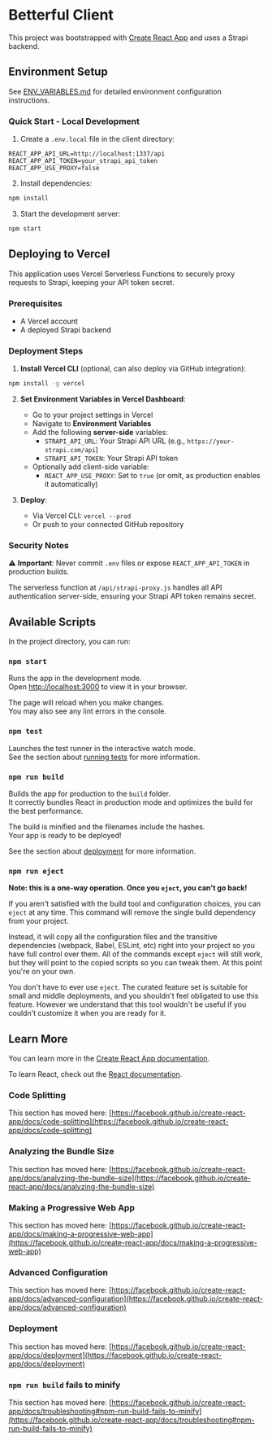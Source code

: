 # Betterful Client

This project was bootstrapped with [Create React App](https://github.com/facebook/create-react-app) and uses a Strapi backend.

## Environment Setup

See [ENV_VARIABLES.md](./ENV_VARIABLES.md) for detailed environment configuration instructions.

### Quick Start - Local Development

1. Create a `.env.local` file in the client directory:
```env
REACT_APP_API_URL=http://localhost:1337/api
REACT_APP_API_TOKEN=your_strapi_api_token
REACT_APP_USE_PROXY=false
```

2. Install dependencies:
```bash
npm install
```

3. Start the development server:
```bash
npm start
```

## Deploying to Vercel

This application uses Vercel Serverless Functions to securely proxy requests to Strapi, keeping your API token secret.

### Prerequisites
- A Vercel account
- A deployed Strapi backend

### Deployment Steps

1. **Install Vercel CLI** (optional, can also deploy via GitHub integration):
```bash
npm install -g vercel
```

2. **Set Environment Variables in Vercel Dashboard**:
   - Go to your project settings in Vercel
   - Navigate to **Environment Variables**
   - Add the following **server-side** variables:
     - `STRAPI_API_URL`: Your Strapi API URL (e.g., `https://your-strapi.com/api`)
     - `STRAPI_API_TOKEN`: Your Strapi API token
   - Optionally add client-side variable:
     - `REACT_APP_USE_PROXY`: Set to `true` (or omit, as production enables it automatically)

3. **Deploy**:
   - Via Vercel CLI: `vercel --prod`
   - Or push to your connected GitHub repository

### Security Notes

⚠️ **Important**: Never commit `.env` files or expose `REACT_APP_API_TOKEN` in production builds.

The serverless function at `/api/strapi-proxy.js` handles all API authentication server-side, ensuring your Strapi API token remains secret.

## Available Scripts

In the project directory, you can run:

### `npm start`

Runs the app in the development mode.\
Open [http://localhost:3000](http://localhost:3000) to view it in your browser.

The page will reload when you make changes.\
You may also see any lint errors in the console.

### `npm test`

Launches the test runner in the interactive watch mode.\
See the section about [running tests](https://facebook.github.io/create-react-app/docs/running-tests) for more information.

### `npm run build`

Builds the app for production to the `build` folder.\
It correctly bundles React in production mode and optimizes the build for the best performance.

The build is minified and the filenames include the hashes.\
Your app is ready to be deployed!

See the section about [deployment](https://facebook.github.io/create-react-app/docs/deployment) for more information.

### `npm run eject`

**Note: this is a one-way operation. Once you `eject`, you can't go back!**

If you aren't satisfied with the build tool and configuration choices, you can `eject` at any time. This command will remove the single build dependency from your project.

Instead, it will copy all the configuration files and the transitive dependencies (webpack, Babel, ESLint, etc) right into your project so you have full control over them. All of the commands except `eject` will still work, but they will point to the copied scripts so you can tweak them. At this point you're on your own.

You don't have to ever use `eject`. The curated feature set is suitable for small and middle deployments, and you shouldn't feel obligated to use this feature. However we understand that this tool wouldn't be useful if you couldn't customize it when you are ready for it.

## Learn More

You can learn more in the [Create React App documentation](https://facebook.github.io/create-react-app/docs/getting-started).

To learn React, check out the [React documentation](https://reactjs.org/).

### Code Splitting

This section has moved here: [https://facebook.github.io/create-react-app/docs/code-splitting](https://facebook.github.io/create-react-app/docs/code-splitting)

### Analyzing the Bundle Size

This section has moved here: [https://facebook.github.io/create-react-app/docs/analyzing-the-bundle-size](https://facebook.github.io/create-react-app/docs/analyzing-the-bundle-size)

### Making a Progressive Web App

This section has moved here: [https://facebook.github.io/create-react-app/docs/making-a-progressive-web-app](https://facebook.github.io/create-react-app/docs/making-a-progressive-web-app)

### Advanced Configuration

This section has moved here: [https://facebook.github.io/create-react-app/docs/advanced-configuration](https://facebook.github.io/create-react-app/docs/advanced-configuration)

### Deployment

This section has moved here: [https://facebook.github.io/create-react-app/docs/deployment](https://facebook.github.io/create-react-app/docs/deployment)

### `npm run build` fails to minify

This section has moved here: [https://facebook.github.io/create-react-app/docs/troubleshooting#npm-run-build-fails-to-minify](https://facebook.github.io/create-react-app/docs/troubleshooting#npm-run-build-fails-to-minify)
